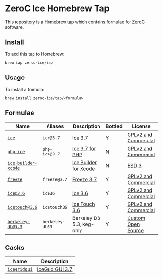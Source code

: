 # ZeroC Ice Homebrew Tap

This repository is a [Homebrew tap](https://github.com/Homebrew/brew/blob/master/docs/brew-tap.md) which contains formulae for [ZeroC](https://zeroc.com/) software.

## Install

To add this tap to Homebrew:
```
brew tap zeroc-ice/tap
```

## Usage

To install a formula:
```
brew install zeroc-ice/tap/<formula>
```

## Formulae

| Name                   | Aliases           | Description                | Bottled | License                    |
| ------------------------ | --------------- | -------------------------- | ------- | ---------------------------|
| [`ice`][1]               | `ice@3.7`       | [Ice 3.7][2]               | Y       | [GPLv2 and Commercial][3]  |
| [`php-ice`][4]           | `php-ice@3.7`   | [Ice 3.7 for PHP][5]       | N       | [GPLv2 and Commercial][3]  |
| [`ice-builder-xcode`][6] |                 | [Ice Builder for Xcode][7] | N       | [BSD 3][8]                 |
| [`freeze`][9]            | `freeze@3.7`    | [Freeze 3.7][10]           | Y       | [GPLv2 and Commercial][11] |
| [`ice@3.6`][12]          | `ice36`         | [Ice 3.6][13]              | Y       | [GPLv2 and Commercial][14] |
| [`icetouch@3.6`][15]     | `icetouch36`    | [Ice Touch 3.6][16]        | Y       | [GPLv2 and Commercial][17] |
| [`berkeley-db@5.3`][18]  | `berkeley-db53` | Berkeley DB 5.3, keg-only  | Y       | [Custom Open Source][19]   |

## Casks

| Name               | Description           |
| ------------------ | ----------------------|
| [`icegridgui`][20] | [IceGrid GUI 3.7][21] |


[1]: Formula/ice.rb
[2]: https://doc.zeroc.com/display/Ice37/Using+the+macOS+Binary+Distribution
[3]: https://github.com/zeroc-ice/ice#copyright-and-license

[4]: Formula/php-ice.rb
[5]: https://doc.zeroc.com/display/Ice37/Using+the+macOS+Binary+Distribution

[6]: Formula/ice-builder-xcode.rb
[7]: https://github.com/zeroc-ice/ice-builder-xcode/
[8]: https://github.com/zeroc-ice/ice-builder-xcode/blob/master/LICENSE

[9]: Formula/freeze.rb
[10]: https://doc.zeroc.com/display/Freeze37/Using+the+macOS+Binary+Distribution
[11]: https://github.com/zeroc-ice/freeze#copyright-and-license

[12]: Formula/ice@3.6.rb
[13]: https://doc.zeroc.com/display/Ice36/Using+the+macOS+Binary+Distribution
[14]: https://github.com/zeroc-ice/ice/tree/3.6#copyright-and-license

[15]: Formula/icetouch@3.6.rb
[16]: https://doc.zeroc.com/display/Ice36/Using+the+macOS+Binary+Distribution
[17]: https://github.com/zeroc-ice/icetouch#copyright-and-license

[18]: Formula/berkeley-db@5.3.rb
[19]: https://download.zeroc.com/berkeley-db/LICENSE

[20]: Casks/icegridgui.rb
[21]: https://doc.zeroc.com/ice/3.7/ice-services/icegrid/icegrid-gui-tool
